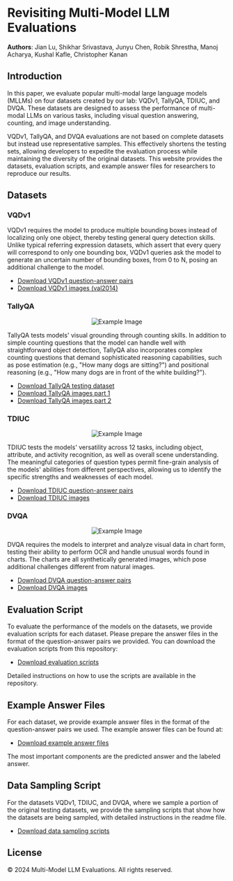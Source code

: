 # Revisiting Multi-Model LLM Evaluations

**Authors**: Jian Lu, Shikhar Srivastava, Junyu Chen, Robik Shrestha, Manoj Acharya, Kushal Kafle, Christopher Kanan

## Introduction
In this paper, we evaluate popular multi-modal large language models (MLLMs) on four datasets created by our lab: VQDv1, TallyQA, TDIUC, and DVQA. These datasets are designed to assess the performance of multi-modal LLMs on various tasks, including visual question answering, counting, and image understanding. 

VQDv1, TallyQA, and DVQA evaluations are not based on complete datasets but instead use representative samples. This effectively shortens the testing sets, allowing developers to expedite the evaluation process while maintaining the diversity of the original datasets. This website provides the datasets, evaluation scripts, and example answer files for researchers to reproduce our results.

## Datasets

### VQDv1
VQDv1 requires the model to produce multiple bounding boxes instead of localizing only one object, thereby testing general query detection skills. Unlike typical referring expression datasets, which assert that every query will correspond to only one bounding box, VQDv1 queries ask the model to generate an uncertain number of bounding boxes, from 0 to N, posing an additional challenge to the model.

- [Download VQDv1 question-answer pairs](https://github.com/KevinLuJian/MLLM-evaluation/raw/main/VQDv1_sampling.json)
- [Download VQDv1 images (val2014)](http://images.cocodataset.org/zips/val2014.zip)

### TallyQA
<p align="center">
  <img src="https://github.com/KevinLuJian/MLLMs_webpage/blob/main/Images/TallyQA/CleanShot%202024-06-16%20at%2015.07.48%402x.png" alt="Example Image"/>
</p>

TallyQA tests models' visual grounding through counting skills. In addition to simple counting questions that the model can handle well with straightforward object detection, TallyQA also incorporates complex counting questions that demand sophisticated reasoning capabilities, such as pose estimation (e.g., "How many dogs are sitting?") and positional reasoning (e.g., "How many dogs are in front of the white building?").

- [Download TallyQA testing dataset](https://github.com/KevinLuJian/MLLM-evaluation/raw/main/TallyQA_test.json)
- [Download TallyQA images part 1](https://cs.stanford.edu/people/rak248/VG_100K_2/images.zip)
- [Download TallyQA images part 2](https://cs.stanford.edu/people/rak248/VG_100K_2/images2.zip)

### TDIUC
<p align="center">
  <img src="https://github.com/KevinLuJian/MLLMs_webpage/blob/main/Images/TDIUC.png" alt="Example Image"/>
</p>
TDIUC tests the models' versatility across 12 tasks, including object, attribute, and activity recognition, as well as overall scene understanding. The meaningful categories of question types permit fine-grain analysis of the models' abilities from different perspectives, allowing us to identify the specific strengths and weaknesses of each model.

- [Download TDIUC question-answer pairs](https://github.com/KevinLuJian/MLLM-evaluation/raw/main/TDIUC_sampling.json)
- [Download TDIUC images](https://drive.google.com/file/d/1Hevf7eQNzg-qlXbfz9nPbATmQciexkDp/view?usp=share_link)

### DVQA

<p align="center">
  <img src="https://github.com/KevinLuJian/MLLMs_webpage/blob/main/Images/DVQA/CleanShot%202024-06-16%20at%2014.32.32%402x.png" alt="Example Image"/>
</p>
DVQA requires the models to interpret and analyze visual data in chart form, testing their ability to perform OCR and handle unusual words found in charts. The charts are all synthetically generated images, which pose additional challenges different from natural images.

- [Download DVQA question-answer pairs](https://github.com/KevinLuJian/MLLM-evaluation/raw/main/DVQA_sampling.json)
- [Download DVQA images](https://drive.google.com/file/d/1iOSjgbqnTiLpMFuuRa3kIs3E_RxGkKmX/view?usp=share_link)

## Evaluation Script
To evaluate the performance of the models on the datasets, we provide evaluation scripts for each dataset. Please prepare the answer files in the format of the question-answer pairs we provided. You can download the evaluation scripts from this repository:

- [Download evaluation scripts](https://github.com/KevinLuJian/MLLM-evaluation/tree/main/eval_script)

Detailed instructions on how to use the scripts are available in the repository.

## Example Answer Files
For each dataset, we provide example answer files in the format of the question-answer pairs we used. The example answer files can be found at:

- [Download example answer files](https://github.com/KevinLuJian/MLLM-evaluation/tree/main/Evaluation_result(Ours))

The most important components are the predicted answer and the labeled answer.

## Data Sampling Script
For the datasets VQDv1, TDIUC, and DVQA, where we sample a portion of the original testing datasets, we provide the sampling scripts that show how the datasets are being sampled, with detailed instructions in the readme file.

- [Download data sampling scripts](https://github.com/KevinLuJian/MLLM-evaluation/tree/main/datasets_sampling)

## License
&copy; 2024 Multi-Model LLM Evaluations. All rights reserved.
